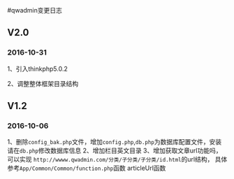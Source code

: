 #qwadmin变更日志

## V2.0
### 2016-10-31

1、引入thinkphp5.0.2

2、调整整体框架目录结构

## V1.2
### 2016-10-06

1、删除`config_bak.php`文件，增加`config.php`,`db.php`为数据库配置文件，安装请在`db.php`修改数据库信息
2、增加栏目英文目录
3、增加获取文章url功能吗，可以实现 `http://wwww.qwadmin.com/分类/子分类/子分类/id.html`的url结构，
具体参考`App/Common/Common/function.php`函数 articleUrl函数

